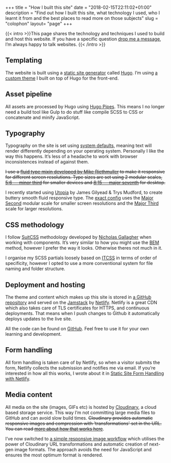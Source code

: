 +++
title = "How I built this site"
date = "2018-02-15T22:11:02+01:00"
description = "Find out how I built this site, what technology I used, who I learnt it from and the best places to read more on those subjects"
slug = "colophon"
layout= "page"
+++

{{< intro >}}This page shares the technology and techniques I used to build and host this website.  If you have a specific question [drop me a message](/contact), I’m always happy to talk websites. {{< /intro >}}

## Templating

The website is built using a [static site generator](https://www.staticgen.com/) called [Hugo](https://gohugo.io/). I’m using [a custom theme](https://github.com/harrycresswell/harry/tree/master/themes/hc-starter) I built on top of Hugo for the front-end.

## Asset pipeline

All assets are processed by Hugo using [Hugo Pipes](https://gohugo.io/hugo-pipes/). This means I no longer need a build tool like Gulp to do stuff like compile SCSS to CSS or concatenate and minify JavaScript.

## Typography

Typography on the site is set using [system defaults](https://css-tricks.com/snippets/css/system-font-stack/), meaning text will render differently depending on your operating system. Personally I like the way this happens. It’s less of a headache to work with browser inconsistences instead of against them.

~~I use a [fluid type mixin developed by Mike Riethmuller](https://www.madebymike.com.au/writing/fluid-type-calc-examples/) to make it responsive for different screen resolutions. Type sizes are set using 2 modular scales, [5:6 — minor third](http://www.modularscale.com/?1&em&1.2) for smaller devices and [8:15 — major seventh](http://www.modularscale.com/?1&em&1.875) for desktop.~~

I recently started using [Utopia](https://utopia.fyi/) by James Gilyead & Trys Mudford, to create buttery smooth fluid responsive type. The [exact config](https://utopia.fyi/type/calculator?c=320,16,1.125,1140,20,1.25,4,1,&s=0.75|0.5|0.25,1.5|2|3|4|6,s-l) uses the [Major Second](https://www.modularscale.com/?1&em&1.125) modular scale for smaller screen resolutions and the [Major Third](https://www.modularscale.com/?1&em&1.25) scale for larger resolutions.


## CSS methodology

I follow [SuitCSS](https://suitcss.github.io/) methodology developed by [Nicholas Gallagher](http://nicolasgallagher.com/) when working with components. It’s very similar to how you might use the [BEM](http://getbem.com/) method, however I prefer the way it looks. Otherwise theres not much in it.

I organise my SCSS partials loosely based on [ITCSS](https://www.xfive.co/blog/itcss-scalable-maintainable-css-architecture/) in terms of order of specificity, however I opted to use a more conventional system for file naming and folder structure.

## Deployment and hosting

The theme and content which makes up this site is stored in [a GitHub repository](https://github.com/harrycresswell/harry) and served on the [Jamstack](https://jamstack.org/) by [Netlify](https://www.netlify.com/). Netlify is a great CDN which also takes care of TLS certificates for HTTPS, and continuous deployments. That means when I push changes to Github it automatically deploys updates to the live site.

All the code can be found on [GitHub](https://github.com/harrycresswell/harry). Feel free to use it for your own learning and development.

## Form handling

All form handling is taken care of by Netlify, so when a visitor submits the form, Netlify collects the submission and notifies me via email. If you’re interested in how all this works, I wrote about it in [Static Site Form Handling with Netlify](/articles/forms-with-netlify/).

## Media content

All media on the site (images, GIFs etc) is hosted by [Cloudinary](https://cloudinary.com/), a cloud based storage service. This way I’m not committing large media files to GitHub and can avoid slow build times. ~~Cloudinary provides automatic responsive images and compression with 'transformations' set in the URL. You can read [more about how that works here](/articles/cloudinary/)~~. 

I’ve now switched to [a simple responsive image workflow](/writing/responsive-images-next-gen-formats/) which utilises the power of Cloudinary URL transformations and automatic creation of next-gen image formats. The approach avoids the need for JavaScript and ensures the most optimum format is rendered. 
